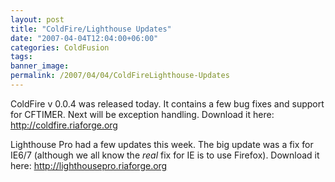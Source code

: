 ```yaml
---
layout: post
title: "ColdFire/Lighthouse Updates"
date: "2007-04-04T12:04:00+06:00"
categories: ColdFusion 
tags: 
banner_image: 
permalink: /2007/04/04/ColdFireLighthouse-Updates
---
```


ColdFire v 0.0.4 was released today. It contains a few bug fixes and support for CFTIMER. Next will be exception handling. Download it here: <a href="http://coldfire.riaforge.org">http://coldfire.riaforge.org</a>

Lighthouse Pro had a few updates this week. The big update was a fix for IE6/7 (although we all know the <i>real</i> fix for IE is to use Firefox). Download it here: <a href="http://lighthousepro.riaforge.org">http://lighthousepro.riaforge.org</a>
